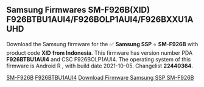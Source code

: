 <h2>Samsung Firmwares SM-F926B(XID) F926BTBU1AUI4/F926BOLP1AUI4/F926BXXU1AUHD</h2>
Download the Samsung firmware for the ✅ <strong>Samsung SSP </strong> ⭐ <strong>SM-F926B</strong> with product code <strong>XID</strong> <strong> from Indonesia</strong>. This firmware has version number PDA <strong>F926BTBU1AUI4</strong> and CSC F926BOLP1AUI4. The operating system of this firmware is Android R , with build date 2021-10-05. Changelist <strong>22440364</strong>.


[SM-F926B](https://samfirm.shop/samsung/model/SM-F926B)
[F926BTBU1AUI4](https://samfirm.shop/samsung/pda/F926BTBU1AUI4)
[Download Firmware Samsung SSP SM-F926B](https://samfirm.shop/samsung/firmware/462505)

